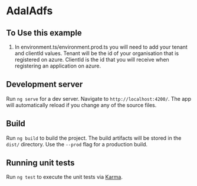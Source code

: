 # AdalAdfs

## To Use this example

1. In environment.ts/environment.prod.ts you will need to add your tenant and clientId values.
Tenant will be the id of your organisation that is registered on azure.
ClientId is the id that you will receive when registering an application on azure.

## Development server

Run `ng serve` for a dev server. Navigate to `http://localhost:4200/`. The app will automatically reload if you change any of the source files.

## Build

Run `ng build` to build the project. The build artifacts will be stored in the `dist/` directory. Use the `--prod` flag for a production build.

## Running unit tests

Run `ng test` to execute the unit tests via [Karma](https://karma-runner.github.io).
